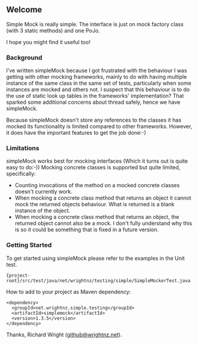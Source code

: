 ## Welcome

Simple Mock is really simple. The interface is just on mock factory class 
(with 3 static methods) and one PoJo.

I hope you might find it useful too!

### Background

I've written simpleMock because I got frustrated with the behaviour I was getting with
other mocking frameworks, mainly to do with having multiple instance of the same class
in the same set of tests, particularly when some instances are mocked and others not.
I suspect that this behaviour is to do the use of static look up tables in the
frameworks' implementation? That sparked some additional concerns about thread safely, 
hence we have simpleMock.

Because simpleMock doesn't store any references to the classes it has mocked its
functionality is limited compared to other frameworks. However, it does 
have the important features to get the job done:-)

### Limitations

simpleMock works best for mocking interfaces (Which it turns out is quite easy to do:-))
Mocking concrete classes is supported but quite limited, specifically:
* Counting invocations of the method on a mocked concrete classes doesn't currently work.
* When mocking a concrete class method that returns an object it cannot mock the returned 
  objects behaviour. What is returned is a blank instance of the object.
* When mocking a concrete class method that returns an object, the returned object cannot
  also be a mock. I don't fully understand why this is so it could be something that is
  fixed in a future version.

### Getting Started

To get started using simpleMock please refer to the examples in the Unit test.
```
{project-root}/src/test/java/net/wrightnz/testing/simple/SimpleMockerTest.java
```

How to add to your project as Maven dependency:
```
<dependency>
  <groupId>net.wrightnz.simple.testing</groupId>
  <artifactId>simplemock</artifactId>
  <version>1.3.5</version>
</dependency>
```
Thanks,
Richard Wright (github@wrightnz.net).
